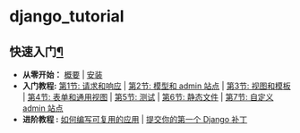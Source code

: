 # django_tutorial

<div class="section" id="s-first-steps">
<span id="s-index-first-steps"></span><span id="first-steps"></span><span id="index-first-steps"></span><h2>快速入门<a class="headerlink" href="#first-steps" title="永久链接至标题">¶</a></h2>
<ul class="simple">
<li><strong>从零开始：</strong> <a class="reference internal" href="intro/overview/"><span class="doc">概要</span></a> | <a class="reference internal" href="intro/install/"><span class="doc">安装</span></a></li>
<li><strong>入门教程:</strong> <a class="reference internal" href="intro/tutorial01/"><span class="doc">第1节: 请求和响应</span></a> | <a class="reference internal" href="intro/tutorial02/"><span class="doc">第2节: 模型和 admin 站点</span></a> | <a class="reference internal" href="intro/tutorial03/"><span class="doc">第3节: 视图和模板</span></a> | <a class="reference internal" href="intro/tutorial04/"><span class="doc">第4节: 表单和通用视图</span></a> | <a class="reference internal" href="intro/tutorial05/"><span class="doc">第5节: 测试</span></a> | <a class="reference internal" href="intro/tutorial06/"><span class="doc">第6节: 静态文件</span></a> | <a class="reference internal" href="intro/tutorial07/"><span class="doc">第7节: 自定义 admin 站点</span></a></li>
<li><strong>进阶教程 :</strong> <a class="reference internal" href="intro/reusable-apps/"><span class="doc">如何编写可复用的应用</span></a> | <a class="reference internal" href="intro/contributing/"><span class="doc">提交你的第一个 Django 补丁</span></a></li>
</ul>
</div>